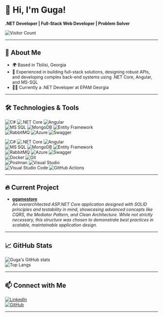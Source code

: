 # 👋 Hi, I'm Guga!

**.NET Developer | Full-Stack Web Developer | Problem Solver**

![Visitor Count](https://komarev.com/ghpvc/?username=errkedukke&color=blue)

---

## 🚀 About Me

- 🌍 Based in Tbilisi, Georgia
- 💼 Experienced in building full-stack solutions, designing robust APIs, and developing complex back-end systems using .NET Core, Angular, and MS-SQL
- 👨‍💻 Currently a .NET Developer at EPAM Georgia

---

## 🛠️ Technologies & Tools

![C#](https://img.shields.io/badge/-CSharp-05122A?style=flat&logo=csharp) ![.NET Core](https://img.shields.io/badge/-.NET_Core-05122A?style=flat&logo=dotnet) ![Angular](https://img.shields.io/badge/-Angular-05122A?style=flat&logo=angular)  
![MS SQL](https://img.shields.io/badge/-MS_SQL_Server-05122A?style=flat&logo=microsoftsqlserver) ![MongoDB](https://img.shields.io/badge/-MongoDB-05122A?style=flat&logo=mongodb) ![Entity Framework](https://img.shields.io/badge/-Entity_Framework_Core-05122A?style=flat&logo=dotnet)  
![RabbitMQ](https://img.shields.io/badge/-RabbitMQ-05122A?style=flat&logo=rabbitmq) ![Azure](https://img.shields.io/badge/-Azure-05122A?style=flat&logo=microsoftazure) ![Swagger](https://img.shields.io/badge/-Swagger-05122A?style=flat&logo=swagger)

![C#](https://img.shields.io/badge/-CSharp-333333?style=flat&logo=csharp&logoColor=white)
![.NET Core](https://img.shields.io/badge/-.NET_Core-333333?style=flat&logo=dotnet&logoColor=white)
![Angular](https://img.shields.io/badge/-Angular-333333?style=flat&logo=angular&logoColor=white)  
![MS SQL](https://img.shields.io/badge/-MS_SQL_Server-333333?style=flat&logo=microsoftsqlserver&logoColor=white)
![MongoDB](https://img.shields.io/badge/-MongoDB-333333?style=flat&logo=mongodb&logoColor=white)
![Entity Framework](https://img.shields.io/badge/-Entity_Framework_Core-333333?style=flat&logo=dotnet&logoColor=white)  
![RabbitMQ](https://img.shields.io/badge/-RabbitMQ-333333?style=flat&logo=rabbitmq&logoColor=white)
![Azure](https://img.shields.io/badge/-Azure-333333?style=flat&logo=microsoftazure&logoColor=white)
![Swagger](https://img.shields.io/badge/-Swagger-333333?style=flat&logo=swagger&logoColor=white)  
![Docker](https://img.shields.io/badge/-Docker-333333?style=flat&logo=docker&logoColor=white)
![Git](https://img.shields.io/badge/-Git-333333?style=flat&logo=git&logoColor=white)  
![Postman](https://img.shields.io/badge/-Postman-333333?style=flat&logo=postman&logoColor=white)
![Visual Studio](https://img.shields.io/badge/-Visual_Studio-333333?style=flat&logo=visualstudio&logoColor=white)  
![Visual Studio Code](https://img.shields.io/badge/-VS_Code-333333?style=flat&logo=visualstudiocode&logoColor=white)
![GitHub Actions](https://img.shields.io/badge/-GitHub_Actions-333333?style=flat&logo=github-actions&logoColor=white)

---

## 🔥 Current Project

- **[ggamestore](https://github.com/errkedukke/ggamestore)**  
  _An overarchitected ASP.NET Core application designed with SOLID principles and testability in mind, showcasing advanced concepts like CQRS, the Mediator Pattern, and Clean Architecture. While not strictly necessary, this structure was chosen to demonstrate best practices in scalable, maintainable application design._

---

## 📈 GitHub Stats

![Guga's GitHub stats](https://github-readme-stats.vercel.app/api?username=errkedukke&show_icons=true&count_private=true&theme=radical)  
![Top Langs](https://github-readme-stats.vercel.app/api/top-langs/?username=errkedukke&layout=compact&theme=radical)

---

## 📫 Connect with Me

[![LinkedIn](https://img.shields.io/badge/LinkedIn-0077B5?style=flat&logo=linkedin&logoColor=white)](https://www.linkedin.com/in/rukhadzeg/)  
[![GitHub](https://img.shields.io/badge/GitHub-100000?style=flat&logo=github&logoColor=white)](https://github.com/errkedukke)

---
